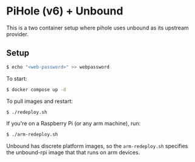 # PiHole (v6) + Unbound

This is a two container setup where pihole uses unbound as its upstream provider.

## Setup

```sh
$ echo "<web-password>" >> webpassword
```

To start:
```sh
$ docker compose up -d
```

To pull images and restart:
```sh
$ ./redeploy.sh
```

If you're on a Raspberry Pi (or any arm machine), run:

```sh
$ ./arm-redeploy.sh
```

Unbound has discrete platform images, so the `arm-redeploy.sh` specifies the unbound-rpi image that that runs on arm devices.

